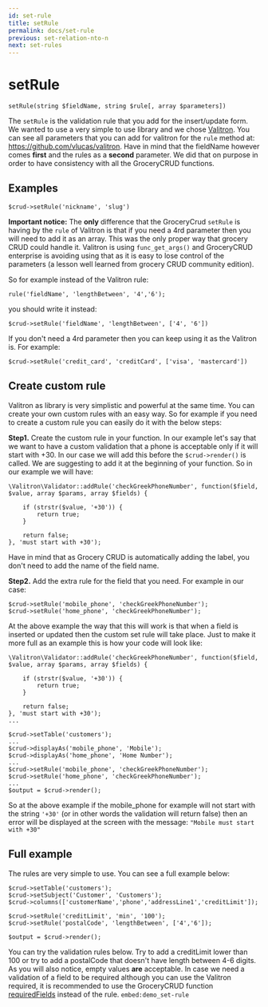 ```yaml
---
id: set-rule
title: setRule
permalink: docs/set-rule
previous: set-relation-nto-n
next: set-rules
---
```


# setRule


<pre><code class="language-php">setRule(string $fieldName, string $rule[, array $parameters])</code></pre>
The <code>setRule</code> is the validation rule that you add for the insert/update form. We wanted to use a very simple to use library and we chose <a href="https://github.com/vlucas/valitron" target="_blank" rel="noopener noreferrer">Valitron</a>. You can see all parameters that you can add for valitron for the <code>rule</code> method at: <a href="https://github.com/vlucas/valitron" target="_blank" rel="noopener noreferrer">https://github.com/vlucas/valitron</a>. Have in mind that the fieldName however comes <strong>first</strong> and the rules as a <strong>second</strong> parameter. We did that on purpose in order to have consistency with all the GroceryCRUD functions.

<h2 id='examples'>Examples</h2>

<pre><code class="language-php">$crud-&gt;setRule('nickname', 'slug')</code></pre>
<strong>Important notice:</strong> The <strong>only</strong> difference that the GroceryCrud <code>setRule</code> is having by the <code>rule</code> of Valitron is that if you need a 4rd parameter then you will need to add it as an array. This was the only proper way that grocery CRUD could handle it. Valitron is using <code>func_get_args()</code> and GroceryCRUD enterprise is avoiding using that as it is easy to lose control of the parameters (a lesson well learned from grocery CRUD community edition).

So for example instead of the Valitron rule:
<pre><code class="language-php">rule('fieldName', 'lengthBetween', '4','6');</code></pre>
you should write it instead:
<pre><code class="language-php">$crud-&gt;setRule('fieldName', 'lengthBetween', ['4', '6'])</code></pre>
If you don't need a 4rd parameter then you can keep using it as the Valitron is. For example:
<pre><code class="language-php">$crud-&gt;setRule('credit_card', 'creditCard', ['visa', 'mastercard'])</code></pre>


<h2 id='create-custom-rule'>Create custom rule</h2>
Valitron as library is very simplistic and powerful at the same time. You can create your own custom rules with an easy way. So for example if you need to create a custom rule you can easily do it with the below steps:

<strong>Step1.</strong> Create the custom rule in your function. In our example let's say that we want to have a custom validation that a phone is acceptable only if it will start with +30. In our case we will add this before the <code>$crud->render()</code> is called. We are suggesting to add it at the beginning of your function. So in our example we will have:

<pre><code class="language-php">\Valitron\Validator::addRule('checkGreekPhoneNumber', function($field, $value, array $params, array $fields) {

	if (strstr($value, '+30')) {
		return true;
	}

    return false;
}, 'must start with +30');</code></pre>

Have in mind that as Grocery CRUD is automatically adding the label, you don't need to add the name of the field name.

<strong>Step2.</strong> Add the extra rule for the field that you need. For example in our case:

<pre><code class="language-php">$crud->setRule('mobile_phone', 'checkGreekPhoneNumber');
$crud->setRule('home_phone', 'checkGreekPhoneNumber');</code></pre>

At the above example the way that this will work is that when a field is inserted or updated then the custom set rule will take place. Just to make it more full as an example this is how your code will look like:

<pre><code class="language-php">\Valitron\Validator::addRule('checkGreekPhoneNumber', function($field, $value, array $params, array $fields) {

	if (strstr($value, '+30')) {
		return true;
	}

    return false;
}, 'must start with +30');
...

$crud->setTable('customers');
...
$crud->displayAs('mobile_phone', 'Mobile');
$crud->displayAs('home_phone', 'Home Number');
...
$crud->setRule('mobile_phone', 'checkGreekPhoneNumber');
$crud->setRule('home_phone', 'checkGreekPhoneNumber');
...
$output = $crud->render();
</code></pre>

So at the above example if the mobile_phone for example will not start with the string <code>'+30'</code> (or in other words the validation will return false) then an error will be displayed at the screen with the message: <code>"Mobile must start with +30"</code>

<h2 id='full-example'>Full example</h2>

The rules are very simple to use. You can see a full example below:
<pre><code class="language-php">$crud-&gt;setTable('customers');
$crud-&gt;setSubject('Customer', 'Customers');
$crud-&gt;columns(['customerName','phone','addressLine1','creditLimit']);

$crud-&gt;setRule('creditLimit', 'min', '100');
$crud-&gt;setRule('postalCode', 'lengthBetween', ['4','6']);

$output = $crud-&gt;render();</code></pre>
You can try the validation rules below. Try to add a creditLimit lower than 100 or try to add a postalCode that doesn't have length between 4-6 digits. As you will also notice, empty values <strong>are</strong> acceptable. In case we need a validation of a field to be required although you can use the Valitron required, it is recommended to use the GroceryCRUD function <a href="/enterprise/api-and-function-list/requiredFields">requiredFields</a> instead of the rule.
`embed:demo_set-rule`